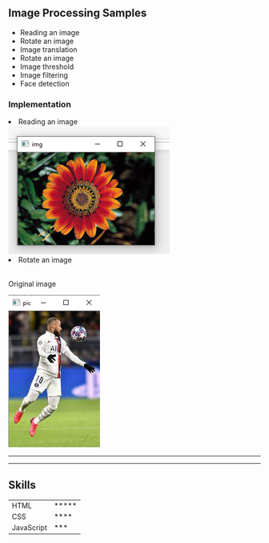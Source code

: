 <h2>Image Processing Samples</h2>
<ul>
	<li>Reading an image</li>
	<li>Rotate an image</li>
    <li>Image translation</li>
	<li>Rotate an image</li>
    <li>Image threshold</li>
	<li>Image filtering</li>
    <li>Face detection</li>
</ul>
<h3>Implementation</h3>
<li>Reading an image</li>
<img src ="Images/flower1.png">
<li>Rotate an image</li><br>
    <p>Original image</p>
<img src ="Images/1.png">
<hr>
<!-- <a href="hobbies.html">My hobbies</a> <br> -->
<!-- <a href="contact.html">My Contact Details</a> -->
<hr>
<h2>Skills</h2>
<table>
	<tr>
		<td>
		HTML
	</td>
	<td>*****</td>
	</tr>
	<tr>
		<td>
			CSS
		</td>
		<td>****	</td>
	</tr>
	<tr>
		<td>
			JavaScript
		</td>
		<td>***		</td>
	</tr>
</table>
</body>
</html>
